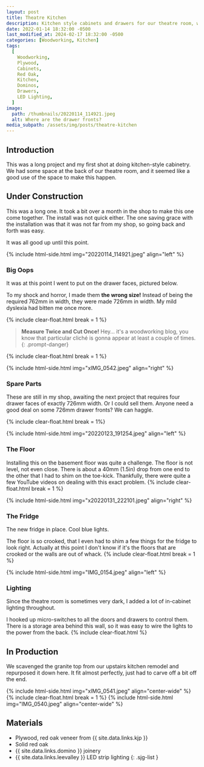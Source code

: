 ```yaml
---
layout: post
title: Theatre Kitchen
description: Kitchen style cabinets and drawers for our theatre room, with a spot for a mini-fridge
date: 2022-01-14 18:32:00 -0500
last_modified_at: 2024-02-17 18:32:00 -0500
categories: [Woodworking, Kitchen]
tags:
  [
    Woodworking,
    Plywood,
    Cabinets,
    Red Oak,
    Kitchen,
    Dominos,
    Drawers,
    LED Lighting,
  ]
image:
  path: /thumbnails/20220114_114921.jpeg
  alt: Where are the drawer fronts?
media_subpath: /assets/img/posts/theatre-kitchen
---
```

## Introduction

This was a long project and my first shot at doing kitchen-style cabinetry. We had some space at the back of our theatre room, and it seemed like a good use of the space to make this happen.

## Under Construction

This was a long one. It took a bit over a month in the shop to make this one come together. The install was not quick either. The one saving grace with the installation was that it was not far from my shop, so going back and forth was easy.

It was all good up until this point.

{% include html-side.html img="20220114_114921.jpeg" align="left" %}

### Big Oops

It was at this point I went to put on the drawer faces, pictured below.

To my shock and horror, I made them **the wrong size!** Instead of being the required 762mm in width, they were made 726mm in width. My mild dyslexia had bitten me once more.

{% include clear-float.html break = 1 %}

> **Measure Twice and Cut Once!**  Hey&hellip; it's a woodworking blog, you know that particular clich&eacute; is gonna appear at least a couple of times.
{: .prompt-danger}

{% include clear-float.html break = 1 %}

{% include html-side.html img="xIMG_0542.jpeg" align="right" %}

### Spare Parts

These are still in my shop, awaiting the next project that requires four drawer faces of exactly 726mm width. Or I could sell them. Anyone need a good deal on some 726mm drawer fronts? We can haggle.

{% include clear-float.html break = 1%}

{% include html-side.html img="20220123_191254.jpeg" align="left" %}

### The Floor

Installing this on the basement floor was quite a challenge. The floor is not level, not even close. There is about a 40mm (1.5in) drop from one end to the other that I had to shim on the toe-kick. Thankfully, there were quite a few YouTube videos on dealing with this exact problem.
{% include clear-float.html break = 1 %}

{% include html-side.html img="x20220131_222101.jpeg" align="right" %}

### The Fridge

The new fridge in place. Cool blue lights.

The floor is so crooked, that I even had to shim a few things for the fridge to look right. Actually at this point I don't know if it's the floors that are crooked or the walls are out of whack.
{% include clear-float.html break = 1 %}

{% include html-side.html img="IMG_0154.jpeg" align="left" %}

### Lighting

Since the theatre room is sometimes very dark, I added a lot of in-cabinet lighting throughout.

I hooked up micro-switches to all the doors and drawers to control them. There is a storage area behind this wall, so it was easy to wire the lights to the power from the back.
{% include clear-float.html %}

## In Production

We scavenged the granite top from our upstairs kitchen remodel and repurposed it down here. It fit almost perfectly, just had to carve off a bit off the end.

{% include html-side.html img="xIMG_0541.jpeg" align="center-wide" %}
{% include clear-float.html break = 1 %}
{% include html-side.html img="IMG_0540.jpeg" align="center-wide" %}

## Materials

- Plywood, red oak veneer from {{ site.data.links.kjp }}
- Solid red oak
- {{ site.data.links.domino }} joinery
- {{ site.data.links.leevalley }} LED strip lighting
{: .sjg-list }
